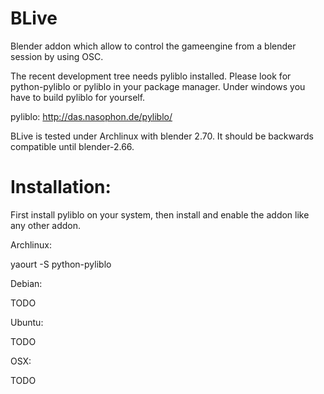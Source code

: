 BLive
=====

Blender addon which allow to control the gameengine from a blender session by using OSC.

The recent development tree needs pyliblo installed. Please look for python-pyliblo or pyliblo
in your package manager. Under windows you have to build pyliblo for yourself.

pyliblo: http://das.nasophon.de/pyliblo/

BLive is tested under Archlinux with blender 2.70. It should be backwards compatible until blender-2.66.


Installation:
=============

First install pyliblo on your system, then install and enable the addon like any other addon. 

Archlinux:

yaourt -S python-pyliblo

Debian:

TODO

Ubuntu:

TODO

OSX:

TODO
